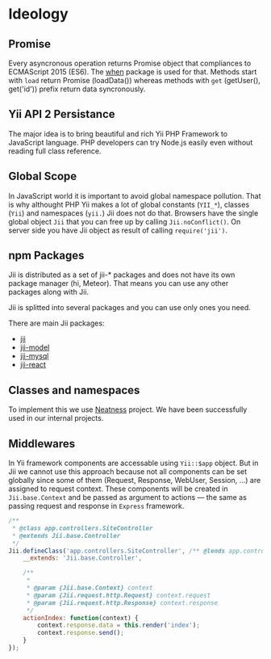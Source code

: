 Ideology
========

## Promise

Every asyncronous operation returns Promise object that compliances to ECMAScript 2015 (ES6). The [when](https://github.com/cujojs/when) package is used for that. Methods start with `load` return Promise (loadData()) whereas methods with `get` (getUser(), get('id')) prefix return data syncronously.

## Yii API 2 Persistance

The major idea is to bring beautiful and rich Yii PHP Framework to JavaScript language. PHP developers can try Node.js easily even without reading full class reference.

## Global Scope

In JavaScript world it is important to avoid global namespace pollution. That is why althought PHP Yii makes a lot of global constants (`YII_*`), classes (`Yii`) and namespaces (`yii.`) Jii does not do that. Browsers have the single global object `Jii` that you can free up by calling `Jii.noConflict()`. On server side you have Jii object as result of calling `require('jii')`.

## npm Packages

Jii is distributed as a set of jii-* packages and does not have its own package manager (hi, Meteor). That means you can use any other packages along with Jii.

Jii is splitted into several packages and you can use only ones you need.

There are main Jii packages:
- [jii](https://www.npmjs.com/package/jii)
- [jii-model](https://www.npmjs.com/package/jii-model)
- [jii-mysql](https://www.npmjs.com/package/jii-mysql)
- [jii-react](https://www.npmjs.com/package/jii-react)

## Classes and namespaces

To implement this we use [Neatness](http://github.com/affka/neatness) project. We have been successfully used in our internal projects.

## Middlewares

In Yii framework components are accessable using `Yii::$app` object. But in Jii we cannot use this approach because not all components can be set globally since some of them (Request, Response, WebUser, Session, …) are assigned to request context. These components will be created in `Jii.base.Context` and be passed as argument to actions &mdash; the same as passing request and response in `Express` framework.

```js
/**
 * @class app.controllers.SiteController
 * @extends Jii.base.Controller
 */
Jii.defineClass('app.controllers.SiteController', /** @lends app.controllers.SiteController.prototype */ {
    __extends: 'Jii.base.Controller',

    /**
     *
     * @param {Jii.base.Context} context
     * @param {Jii.request.http.Request} context.request
     * @param {Jii.request.http.Response} context.response
     */
    actionIndex: function(context) {
        context.response.data = this.render('index');
        context.response.send();
    }
});
```
